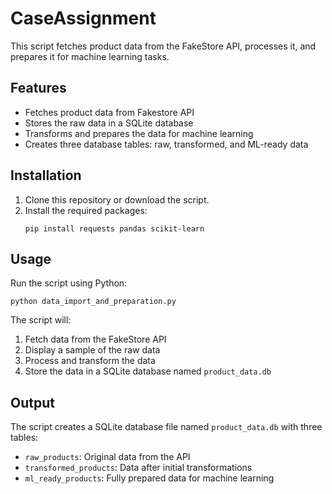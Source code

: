 # CaseAssignment

This script fetches product data from the FakeStore API, processes it, and prepares it for machine learning tasks.

## Features

- Fetches product data from Fakestore API
- Stores the raw data in a SQLite database
- Transforms and prepares the data for machine learning
- Creates three database tables: raw, transformed, and ML-ready data

## Installation

1. Clone this repository or download the script.
2. Install the required packages:
   ```
   pip install requests pandas scikit-learn
   ```

## Usage

Run the script using Python:

```
python data_import_and_preparation.py
```

The script will:
1. Fetch data from the FakeStore API
2. Display a sample of the raw data
3. Process and transform the data
4. Store the data in a SQLite database named `product_data.db`

## Output

The script creates a SQLite database file named `product_data.db` with three tables:
- `raw_products`: Original data from the API
- `transformed_products`: Data after initial transformations
- `ml_ready_products`: Fully prepared data for machine learning
